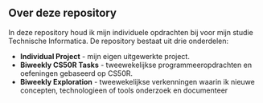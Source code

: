 ## Over deze repository

In deze repository houd ik mijn individuele opdrachten bij voor mijn studie Technische Informatica. De repository bestaat uit drie onderdelen:

- **Individual Project** - mijn eigen uitgewerkte project.
- **Biweekly CS50R Tasks** - tweewekelijkse programmeeropdrachten en oefeningen gebaseerd op CS50R.
- **Biweekly Exploration** - tweewekelijkse verkenningen waarin ik nieuwe concepten, technologieen of tools onderzoek en documenteer

